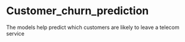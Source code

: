 # Customer_churn_prediction
The models help predict which customers are likely to leave a telecom service
